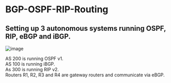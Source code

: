 # BGP-OSPF-RIP-Routing

## Setting up 3 autonomous systems running OSPF, RIP, eBGP and iBGP.
![image](https://github.com/mist-xx/BGP-OSPF-RIP-Routing/assets/131012143/30a732c0-7067-4c3d-9f43-749b17b434fc)

AS 200 is running OSPF v1.  
AS 100 is running iBGP.  
As 300 is running RIP v2.   
Routers R1, R2, R3 and R4 are gateway routers and communicate via eBGP.
